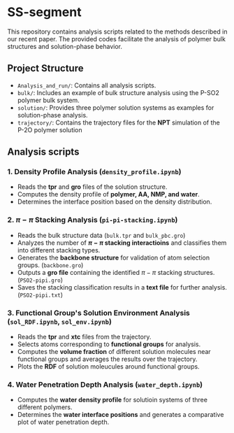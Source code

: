 # SS-segment
This repository contains analysis scripts related to the methods described in our recent paper. The provided codes facilitate the analysis of polymer bulk structures and solution-phase behavior.

##  Project Structure
-  ```Analysis_and_run/```: Contains all analysis scripts.
-  ```bulk/```: Includes an example of bulk structure analysis using the P-SO2 polymer bulk system.
-  ```solution/```: Provides three polymer solution systems as examples for solution-phase analysis.
-  ```trajectory/```: Contains the trajectory files for the **NPT** simulation of the P-2O polymer solution

##  Analysis scripts
###  1. Density Profile Analysis (```density_profile.ipynb```)
-  Reads the **tpr** and **gro** files of the solution structure.
-  Computes the density profile of **polymer, AA, NMP, and water**.
-  Determines the interface position based on the density distribution.
###  2.  $\pi-\pi$ Stacking Analysis (```pi-pi-stacking.ipynb```)
-  Reads the bulk structure data (```bulk.tpr``` and ```bulk_pbc.gro```)
-  Analyzes the number of **$\pi-\pi$ stacking interactioins** and classifies them into different stacking types.
-  Generates the **backbone structure** for validation of atom selection groups. (```backbone.gro```)
-  Outputs a **gro file** containing the identified $\pi-\pi$ stacking structures. (```PSO2-pipi.gro```)
-  Saves the stacking classification results in a **text file** for further analysis. (```PSO2-pipi.txt```)
###  3.  Functional Group's Solution Environment Analysis (```sol_RDF.ipynb```, ```sol_env.ipynb```)
-  Reads the **tpr** and **xtc** files from the trajectory.
-  Selects atoms corresponding to **functional groups** for analysis.
-  Computes the **volume fraction** of different solution molecules near functional groups and averages the results over the trajectory.
-  Plots the **RDF** of solution moleucules around functional groups.
###  4.  Water Penetration Depth Analysis (```water_depth.ipynb```)
-  Computes the **water density profile** for solutioin systems of three different polymers.
-  Determines the **water interface positions** and generates a comparative plot of water penetration depth.

